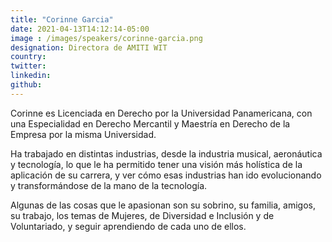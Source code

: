 ```yaml
---
title: "Corinne Garcia"
date: 2021-04-13T14:12:14-05:00
image : /images/speakers/corinne-garcia.png
designation: Directora de AMITI WIT
country: 
twitter: 
linkedin: 
github: 
---
```


Corinne es Licenciada en Derecho por la Universidad Panamericana, con una Especialidad en Derecho Mercantil y Maestría en Derecho de la Empresa por la misma Universidad.

Ha trabajado en distintas industrias, desde la industria musical, aeronáutica y tecnología, lo que le ha permitido tener una visión más holística de la aplicación de su carrera, y ver cómo esas industrias han ido evolucionando y transformándose de la mano de la tecnología.

Algunas de las cosas que le apasionan son su sobrino, su familia, amigos, su trabajo, los temas de Mujeres, de Diversidad e Inclusión y de Voluntariado, y seguir aprendiendo de cada uno de ellos.


